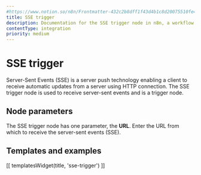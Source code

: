 ```yaml
---
#https://www.notion.so/n8n/Frontmatter-432c2b8dff1f43d4b1c8d20075510fe4
title: SSE trigger
description: Documentation for the SSE trigger node in n8n, a workflow automation platform. Includes guidance on usage, and links to examples.
contentType: integration
priority: medium
---
```


# SSE trigger

Server-Sent Events (SSE) is a server push technology enabling a client to receive automatic updates from a server using HTTP connection. The SSE trigger node is used to receive server-sent events and is a trigger node.

## Node parameters

The SSE trigger node has one parameter, the **URL**. Enter the URL from which to receive the server-sent events (SSE).


## Templates and examples

<!-- see https://www.notion.so/n8n/Pull-in-templates-for-the-integrations-pages-37c716837b804d30a33b47475f6e3780 -->
[[ templatesWidget(title, 'sse-trigger') ]]
